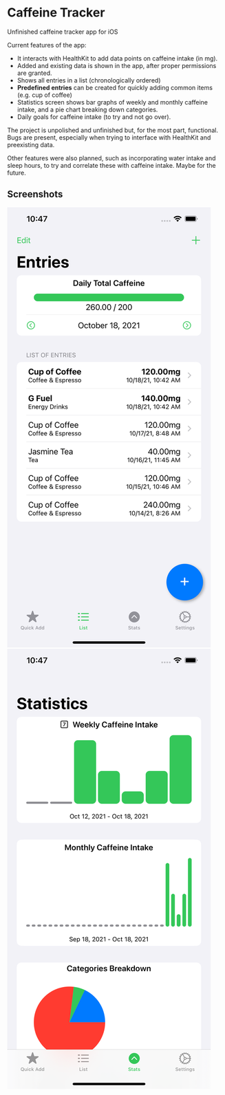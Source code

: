 # Caffeine Tracker
 
 Unfinished caffeine tracker app for iOS

Current features of the app: 

- It interacts with HealthKit to add data points on caffeine intake (in mg). 
- Added and existing data is shown in the app, after proper permissions are granted. 
- Shows all entries in a list (chronologically ordered)
- **Predefined entries** can be created for quickly adding common items (e.g. cup of coffee)
- Statistics screen shows bar graphs of weekly and monthly caffeine intake, and a pie chart breaking down categories. 
- Daily goals for caffeine intake (to try and not go over). 

The project is unpolished and unfinished but, for the most part, functional. Bugs are present, especially when trying to interface with HealthKit and preexisting data. 

Other features were also planned, such as incorporating water intake and sleep hours, to try and correlate these with caffeine intake. Maybe for the future. 

## Screenshots

![Image of List](/screenshots/sc_list.png)
![Image of Stats](/screenshots/sc_statas.png)
